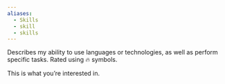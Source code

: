 ```yaml
---
aliases:
  - Skills
  - skill
  - skills
---
```

Describes my ability to use languages or technologies, as well as perform specific tasks. Rated using 🔥 symbols.

This is what you’re interested in.